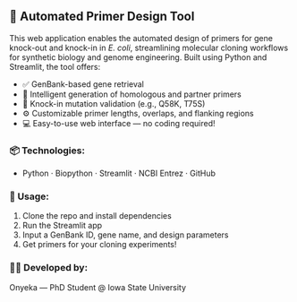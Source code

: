 ## 🔬 Automated Primer Design Tool

This web application enables the automated design of primers for gene knock-out and knock-in in *E. coli*, streamlining molecular cloning workflows for synthetic biology and genome engineering. Built using Python and Streamlit, the tool offers:

- ✅ GenBank-based gene retrieval
- 🧬 Intelligent generation of homologous and partner primers
- 🧪 Knock-in mutation validation (e.g., Q58K, T75S)
- ⚙️ Customizable primer lengths, overlaps, and flanking regions
- 💻 Easy-to-use web interface — no coding required!

### 📦 Technologies:
- Python · Biopython · Streamlit · NCBI Entrez · GitHub

### 📁 Usage:
1. Clone the repo and install dependencies
2. Run the Streamlit app
3. Input a GenBank ID, gene name, and design parameters
4. Get primers for your cloning experiments!

### 👨‍🔬 Developed by:
Onyeka —  PhD Student @ Iowa State University